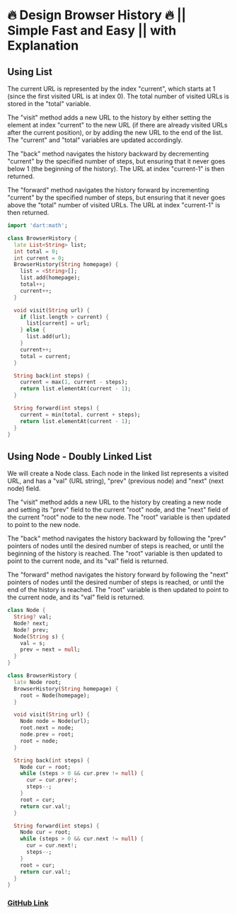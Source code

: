 # 🔥 Design Browser History 🔥 || Simple Fast and Easy || with Explanation

## Using List

The current URL is represented by the index "current", which starts at 1 (since the first visited URL is at index 0). The total number of visited URLs is stored in the "total" variable.

The "visit" method adds a new URL to the history by either setting the element at index "current" to the new URL (if there are already visited URLs after the current position), or by adding the new URL to the end of the list. The "current" and "total" variables are updated accordingly.

The "back" method navigates the history backward by decrementing "current" by the specified number of steps, but ensuring that it never goes below 1 (the beginning of the history). The URL at index "current-1" is then returned.

The "forward" method navigates the history forward by incrementing "current" by the specified number of steps, but ensuring that it never goes above the "total" number of visited URLs. The URL at index "current-1" is then returned.

```dart
import 'dart:math';

class BrowserHistory {
  late List<String> list;
  int total = 0;
  int current = 0;
  BrowserHistory(String homepage) {
    list = <String>[];
    list.add(homepage);
    total++;
    current++;
  }

  void visit(String url) {
    if (list.length > current) {
      list[current] = url;
    } else {
      list.add(url);
    }
    current++;
    total = current;
  }

  String back(int steps) {
    current = max(1, current - steps);
    return list.elementAt(current - 1);
  }

  String forward(int steps) {
    current = min(total, current + steps);
    return list.elementAt(current - 1);
  }
}
```

## Using Node - Doubly Linked List

We will create a Node class. Each node in the linked list represents a visited URL, and has a "val" (URL string), "prev" (previous node) and "next" (next node) field.

The "visit" method adds a new URL to the history by creating a new node and setting its "prev" field to the current "root" node, and the "next" field of the current "root" node to the new node. The "root" variable is then updated to point to the new node.

The "back" method navigates the history backward by following the "prev" pointers of nodes until the desired number of steps is reached, or until the beginning of the history is reached. The "root" variable is then updated to point to the current node, and its "val" field is returned.

The "forward" method navigates the history forward by following the "next" pointers of nodes until the desired number of steps is reached, or until the end of the history is reached. The "root" variable is then updated to point to the current node, and its "val" field is returned.

```dart
class Node {
  String? val;
  Node? next;
  Node? prev;
  Node(String s) {
    val = s;
    prev = next = null;
  }
}

class BrowserHistory {
  late Node root;
  BrowserHistory(String homepage) {
    root = Node(homepage);
  }

  void visit(String url) {
    Node node = Node(url);
    root.next = node;
    node.prev = root;
    root = node;
  }

  String back(int steps) {
    Node cur = root;
    while (steps > 0 && cur.prev != null) {
      cur = cur.prev!;
      steps--;
    }
    root = cur;
    return cur.val!;
  }

  String forward(int steps) {
    Node cur = root;
    while (steps > 0 && cur.next != null) {
      cur = cur.next!;
      steps--;
    }
    root = cur;
    return cur.val!;
  }
}
```

### [GitHub Link](https://github.com/ayoubzulfiqar/leetcode)
